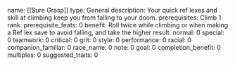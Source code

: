 name: [[Sure Grasp]]
type: General
description: Your quick ref lexes and skill at climbing keep you from falling to your doom.
prerequisites: Climb 1 rank.
prerequisite_feats: 0
benefit: Roll twice while climbing or when making a Ref lex save to avoid falling, and take the higher result.
normal: 0
special: 0
teamwork: 0
critical: 0
grit: 0
style: 0
performance: 0
racial: 0
companion_familiar: 0
race_name: 0
note: 0
goal: 0
completion_benefit: 0
multiples: 0
suggested_traits: 0
